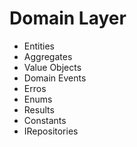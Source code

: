 # Domain Layer

- Entities
- Aggregates
- Value Objects
- Domain Events
- Erros
- Enums
- Results
- Constants
- IRepositories
